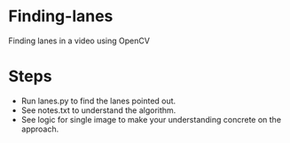 # Finding-lanes
Finding lanes in a video using OpenCV

# Steps
* Run lanes.py to find the lanes pointed out.
* See notes.txt to understand the algorithm.
* See logic for single image to make your understanding concrete on the approach.
